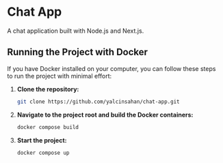 # Chat App

A chat application built with Node.js and Next.js.

## Running the Project with Docker

If you have Docker installed on your computer, you can follow these steps to run the project with minimal effort:


1. **Clone the repository:**

   ```bash
   git clone https://github.com/yalcinsahan/chat-app.git
   

2. **Navigate to the project root and build the Docker containers:**

   ```bash
   docker compose build
   

3. **Start the project:**

   ```bash
   docker compose up
